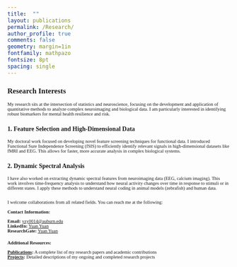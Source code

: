 ```yaml
---
title:  ""
layout: publications
permalink: /Research/
author_profile: true
comments: false
geometry: margin=1in
fontfamily: mathpazo
fontsize: 8pt
spacing: single
---
```


<h2 style="font-family:Times New Roman; font-size:1.2em;">Research Interests</h2>

<div style="font-family:Times New Roman; font-size:0.75em;">
My research sits at the intersection of statistics and neuroscience, focusing on the development and application of quantitative methods to analyze complex neuroimaging and biological data. I am particularly interested in identifying robust biomarkers for mental health resilience and risk.
</div>

<h3 style="font-family:Times New Roman; font-size:1em; margin-top:1.5em;">1. Feature Selection and High-Dimensional Data</h3>
<div style="font-family:Times New Roman; font-size:0.75em;">
My doctoral work focused on developing novel feature screening techniques for functional data. I introduced Functional Sure Independence Screening (fSIS) to efficiently identify relevant signals in high-dimensional datasets like fMRI and EEG. This allows for faster, more accurate analysis in complex biological systems.
</div>

<h3 style="font-family:Times New Roman; font-size:1em; margin-top:1.5em;">2. Dynamic Spectral Analysis</h3>
<div style="font-family:Times New Roman; font-size:0.75em;">
I have also worked on extracting dynamic spectral features from neuroimaging data (EEG, calcium imaging). This work involves time-frequency analysis to understand how neural activity changes over time in response to stimuli or in different states. I apply these methods to understand neural coding in animal models (zebrafish) and human data.
</div>

<div style="font-family:Times New Roman; font-size:0.75em; margin-top:2em;">
I welcome collaborations from all related fields. You can reach me at the following:

<h3 style="font-family:Times New Roman; font-size:1em; margin-top:1em;">Contact Information:</h3>
<ul style="list-style-type: none; padding-left: 0; margin-top:0.5em;">
    <li><strong>Email:</strong> <a href="mailto:yzy0014@auburn.edu">yzy0014@auburn.edu</a></li>
    <li><strong>LinkedIn:</strong> <a href="https://www.linkedin.com/in/yuan-yuan-13b80652/">Yuan Yuan</a></li>
    <li><strong>ResearchGate:</strong> <a href="https://www.researchgate.net/profile/Yuan_Yuan20?ev=hdr_xprf">Yuan Yuan</a></li>
</ul>

<h3 style="font-family:Times New Roman; font-size:1em; margin-top:1.5em;">Additional Resources:</h3>
<ul style="list-style-type: none; padding-left: 0; margin-top:0.5em;">
    <li><strong><a href="/Publications/">Publications</a>:</strong> A complete list of my research papers and academic contributions</li>
    <li><strong><a href="/Projects/">Projects</a>:</strong> Detailed descriptions of my ongoing and completed research projects</li>
</ul>
</div>

